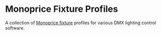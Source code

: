 # Monoprice Fixture Profiles

A collection of [Monoprice fixture](https://www.monoprice.com/category?c_id=115&cp_id=11505&cs_id=1150504) profiles for various DMX lighting control software.
